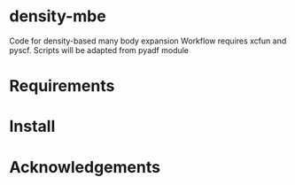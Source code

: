 # density-mbe
Code for density-based many body expansion
Workflow requires xcfun and pyscf. Scripts will be adapted from pyadf module
# Requirements

# Install

# Acknowledgements
